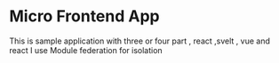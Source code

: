 # Micro Frontend App

This is sample application with three or four part , react ,svelt , vue and react
I use Module federation for isolation 
